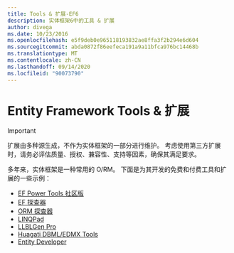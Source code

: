 ```yaml
---
title: Tools & 扩展-EF6
description: 实体框架6中的工具 & 扩展
author: divega
ms.date: 10/23/2016
ms.openlocfilehash: e5f9deb0e965118193832ae8ffa3f2b294e6d604
ms.sourcegitcommit: abda0872f86eefeca191a9a11bfca976bc14468b
ms.translationtype: MT
ms.contentlocale: zh-CN
ms.lasthandoff: 09/14/2020
ms.locfileid: "90073790"
---
```

# <a name="entity-framework-tools--extensions"></a>Entity Framework Tools & 扩展
> [!IMPORTANT]  
> 扩展由多种源生成，不作为实体框架的一部分进行维护。 考虑使用第三方扩展时，请务必评估质量、授权、兼容性、支持等因素，确保其满足要求。

多年来，实体框架是一种常用的 O/RM。 下面是为其开发的免费和付费工具和扩展的一些示例：    

- [EF Power Tools 社区版](https://marketplace.visualstudio.com/items?itemName=ErikEJ.EntityFramework6PowerToolsCommunityEdition)
- [EF 探查器](https://efprof.com)  
- [ORM 探查器](https://www.ormprofiler.com)  
- [LINQPad](https://www.linqpad.net)  
- [LLBLGen Pro](https://www.llblgen.com)  
- [Huagati DBML/EDMX Tools](https://www.huagati.com/dbmltools)  
- [Entity Developer](https://www.devart.com/entitydeveloper)  
